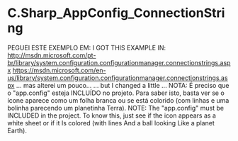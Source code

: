 # C.Sharp_AppConfig_ConnectionString
PEGUEI ESTE EXEMPLO EM: I GOT THIS EXAMPLE IN:  http://msdn.microsoft.com/pt-br/library/system.configuration.configurationmanager.connectionstrings.aspx https://msdn.microsoft.com/en-us/library/system.configuration.configurationmanager.connectionstrings.aspx  ... mas alterei um pouco... ... but I changed a little ...  NOTA: É preciso que o "app.config" esteja INCLUÍDO no projeto. Para saber isto, basta ver se o ícone aparece como um folha branca ou        se está colorido (com linhas e uma bolinha parecendo um planetinha Terra).  NOTE: The "app.config" must be INCLUDED in the project. To know this, just see if the icon appears as a white sheet or        if it Is colored (with lines And a ball looking Like a planet Earth).
